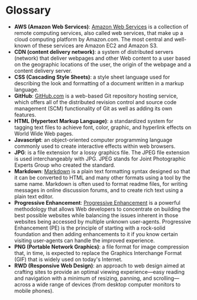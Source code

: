 # Glossary

- **AWS (Amazon Web Services)**: [Amazon Web Services](http://aws.amazon.com/) is a collection of remote computing services, also called web services, that make up a cloud computing platform by Amazon.com. The most central and well-known of these services are Amazon EC2 and Amazon S3.
- **CDN (content delivery network)**: a system of distributed servers (network) that deliver webpages and other Web content to a user based on the geographic locations of the user, the origin of the webpage and a content delivery server.
- **CSS (Cascading Style Sheets)**: a style sheet language used for describing the look and formatting of a document written in a markup language.
- **GitHub**: [GitHub.com](https://github.com/) is a web-based Git repository hosting service, which offers all of the distributed revision control and source code management (SCM) functionality of Git as well as adding its own features.
- **HTML (Hypertext Markup Language)**: a standardized system for tagging text files to achieve font, color, graphic, and hyperlink effects on World Wide Web pages.
- **Javascript**: an object-oriented computer programming language commonly used to create interactive effects within web browsers.
- **JPG**: is a file extension for a lossy graphics file. The JPEG file extension is used interchangeably with JPG. JPEG stands for Joint Photographic Experts Group who created the standard.
- **Markdown**: [Markdown](http://daringfireball.net/projects/markdown/) is a plain text formatting syntax designed so that it can be converted to HTML and many other formats using a tool by the same name. Markdown is often used to format readme files, for writing messages in online discussion forums, and to create rich text using a plain text editor.
- **Progressive Enhancement**: [Progressive Enhancement](http://www.smashingmagazine.com/2009/04/22/progressive-enhancement-what-it-is-and-how-to-use-it/) is a powerful methodology that allows Web developers to concentrate on building the best possible websites while balancing the issues inherent in those websites being accessed by multiple unknown user-agents. Progressive Enhancement (PE) is the principle of starting with a rock-solid foundation and then adding enhancements to it if you know certain visiting user-agents can handle the improved experience.
- **PNG (Portable Network Graphics)**: a file format for image compression that, in time, is expected to replace the Graphics Interchange Format (GIF) that is widely used on today's Internet.
- **RWD (Responsive Web Design)**: an approach to web design aimed at crafting sites to provide an optimal viewing experience—easy reading and navigation with a minimum of resizing, panning, and scrolling—across a wide range of devices (from desktop computer monitors to mobile phones).
